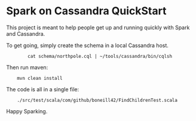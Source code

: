 Spark on Cassandra QuickStart
===========================

This project is meant to help people get up and running quickly with
Spark and Cassandra.

To get going, simply create the schema in a local Cassandra host.

	        cat schema/northpole.cql | ~/tools/cassandra/bin/cqlsh

Then run maven:

		mvn clean install

The code is all in a single file:

		./src/test/scala/com/github/boneill42/FindChildrenTest.scala

Happy Sparking.


